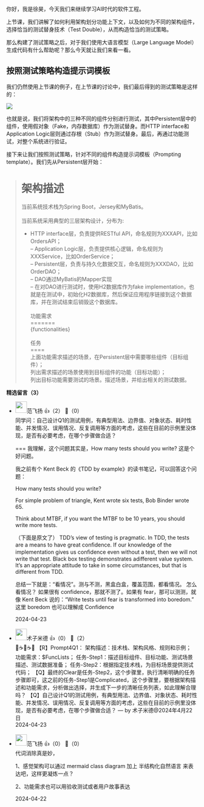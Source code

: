 你好，我是徐昊，今天我们来继续学习AI时代的软件工程。

上节课，我们讲解了如何利用架构划分功能上下文，以及如何为不同的架构组件，选择恰当的测试替身技术（Test Double），从而构造恰当的测试策略。

那么构建了测试策略之后，对于我们使用大语言模型（Large Language Model）生成代码有什么帮助呢？那么今天就让我们来看一看。

## 按照测试策略构造提示词模板

我们仍然使用上节课的例子，在上节课的讨论中，我们最后得到的测试策略是这样的：

![](https://static001.geekbang.org/resource/image/bc/9a/bca7e85d866338a5bea5f974b3b1129a.jpg?wh=1920x1054)

也就是说，我们将架构中的三种不同的组件分别进行测试，其中Persistent层中的组件，使用假对象（Fake，内存数据库）作为测试替身。而HTTP interface和Application Logic层则通过存根（Stub）作为测试替身。最后，再通过功能测试，对整个系统进行验证。

接下来让我们按照测试策略，针对不同的组件构造提示词模板（Prompting template）。我们先从Persistent层开始：

> 架构描述  
> =======  
> 当前系统技术栈为Spring Boot，Jersey和MyBatis。  
>    
> 当前系统采用典型的三层架构设计，分布为:  
> - HTTP interface层，负责提供RESTful API，命名规则为XXXAPI，比如OrdersAPI；  
> – Application Logic层，负责提供核心逻辑，命名规则为XXXService，比如OrderService；  
> – Persistent层，负责与持久化数据交互，命名规则为XXXDAO，比如OrderDAO；  
> – DAO通过MyBatis的Mapper实现  
> – 在对DAO进行测试时，使用H2数据库作为fake implementation，也就是在测试中，初始化H2数据库，然后保证应用程序链接到这个数据库，并在测试结束后销毁这个数据库。  
>    
> 功能需求  
> =======  
> {functionalities}  
>    
> 任务  
> ====  
> 上面功能需求描述的场景，在Persistent层中需要哪些组件（目标组件）；  
> 列出需求描述的场景使用到目标组件的功能（目标功能）；  
> 列出目标功能需要测试的场景。描述场景，并给出相关的测试数据。
<div><strong>精选留言（3）</strong></div><ul>
<li><img src="https://static001.geekbang.org/account/avatar/00/29/87/e1/b3edcc09.jpg" width="30px"><span>范飞扬</span> 👍（2） 💬（0）<div>同学问：自己设计Q1的测试用例，有典型用法、边界值、对象状态、耗时性能、并发情况、误用情况、反复调用等方面的考虑，这些在目前的示例里没体现，是否有必要考虑，在哪个步骤做合适？

===
我理解，这个问题其实是，How many tests should you write? 
这是个好问题。

我之前有个 Kent Beck 的《TDD by example》的读书笔记，可以回答这个问题：

How many tests should you write? 

For simple problem of triangle, Kent wrote six tests, Bob Binder wrote 65.

Think about MTBF, if you want the MTBF to be 10 years, you should write more tests.

（下面是原文了）
TDD’s view of testing is pragmatic. In TDD, the tests are a means to have great conﬁdence. If our knowledge of the implementation gives us conﬁdence even without a test, then we will not write that test. Black box testing demonstrates adifferent value system. It’s an appropriate attitude to take in some circumstances, but that is different from TDD.


总结一下就是：“看情况”。测与不测，黑盒白盒，覆盖范围，都看情况。
怎么看情况？
如果很有 confidence，那就不测了。如果有 fear，那可以测测，就像 Kent Beck 说的：“Write tests until fear is transformed into boredom.” 这里 boredom 也可以理解成 Confidence</div>2024-04-23</li><br/><li><img src="https://static001.geekbang.org/account/avatar/00/1c/f6/27/c27599ae.jpg" width="30px"><span>术子米德</span> 👍（0） 💬（2）<div>🤔☕️🤔☕️🤔
【R】Prompt4Q1：
架构描述：技术栈、架构风格、规则和示例；
功能需求：$FuncLists；
任务-Step1：描述目标组件、目标功能、测试场景描述、测试数据准备；
任务-Step2：根据指定技术栈，为目标场景提供测试代码；
【Q】最终的Clear是任务-Step2，这个步骤里，执行清晰明确的任务步骤即可，这之前的任务-Step1是Complicated，这个步骤里，要根据架构描述和功能需求，分析做出选择，并生成下一步的清晰任务列表，如此理解合理吗？
【Q】自己设计Q1的测试用例，有典型用法、边界值、对象状态、耗时性能、并发情况、误用情况、反复调用等方面的考虑，这些在目前的示例里没体现，是否有必要考虑，在哪个步骤做合适？
— by 术子米德@2024年4月22日</div>2024-04-23</li><br/><li><img src="https://static001.geekbang.org/account/avatar/00/29/87/e1/b3edcc09.jpg" width="30px"><span>范飞扬</span> 👍（0） 💬（0）<div>代词消除真是妙，

1、感觉架构可以通过 mermaid class diagram 加上 半结构化自然语言 来表达吧，这样更凝炼一点？

2、功能需求也可以用验收测试或者用户故事表达</div>2024-04-22</li><br/>
</ul>